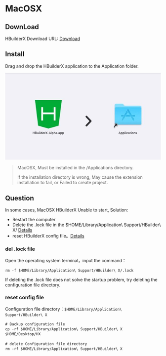 # MacOSX 

## DownLoad

HBuilderX Download URL:  [Download](https://www.dcloud.io/hbuilderx.html)

## Install

Drag and drop the HBuilderX application to the Application folder.

<img src="/static/snapshots/tutorial/install_mac.jpeg" />

> MacOSX, Must be installed in the /Applications directory. 
> 
> If the installation directory is wrong, May cause the extension installation to fail, or Failed to create project.


## Question

In some cases, MacOSX HBuilderX Unable to start, Solution:

- Restart the computer
- Delete the .lock file in the $HOME/Library/Application\ Support/HBuilder\ X/ [Details](/Tutorial/install/macosx?id=del-.lock-file)
- reset HBuilderX config file。[Details](/Tutorial/install/macosx?id=reset-config-file)

### del .lock file

Open the operating system terminal，input the command： 

```
rm -f $HOME/Library/Application\ Support/HBuilder\ X/.lock
```

If deleting the .lock file does not solve the startup problem, try deleting the configuration file directory.

### reset config file

Configuration file directory：`$HOME/Library/Application\ Support/HBuilder\ X`

```shell
# Backup configuration file
cp -rf $HOME/Library/Application\ Support/HBuilder\ X   $HOME/Desktop/HX

# delete Configuration file directory
rm -rf $HOME/Library/Application\ Support/HBuilder\ X
```